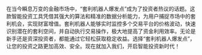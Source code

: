 在当今瞬息万变的金融市场中，“套利机器人爆发点”成为了投资者热议的话题。这款智能投资工具凭借其强大的算法和精准的数据分析能力，为用户捕捉市场中的套利机会，实现财富增值。套利机器人能够实时监控多个交易平台的价格波动，快速识别潜在的套利空间，并自动执行交易操作，极大地提高了资金利用效率。无论是新手还是资深投资者，都能通过它轻松获取稳定收益。选择“套利机器人爆发点”，让您的投资之路更加高效、安全。现在就加入我们，开启智能投资新时代！